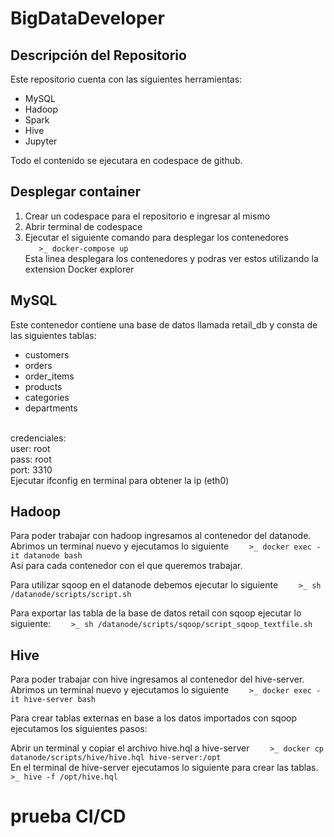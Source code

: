 # BigDataDeveloper

## Descripción del Repositorio
Este repositorio cuenta con las siguientes herramientas:

- MySQL
- Hadoop
- Spark
- Hive
- Jupyter

Todo el contenido se ejecutara en codespace de github.

## Desplegar container

1. Crear un codespace para el repositorio e ingresar al mismo
2. Abrir terminal de codespace
3. Ejecutar el siguiente comando para desplegar los contenedores<br>
```    >_ docker-compose up     ``` <br>
Esta linea desplegara los contenedores y podras ver estos utilizando la extension Docker explorer

## MySQL
Este contenedor contiene una base de datos llamada retail_db y consta de las siguientes tablas: <br>
- customers
- orders
- order_items
- products
- categories
- departments
<br>
credenciales:
<br>
user: root
<br>
pass: root
<br>
port: 3310
<br>
Ejecutar ifconfig en terminal para obtener la ip (eth0)

## Hadoop

Para poder trabajar con hadoop ingresamos al contenedor del datanode. <br>
Abrimos un terminal nuevo y ejecutamos lo siguiente
```     >_ docker exec -it datanode bash     ``` <br> 
Asi para cada contenedor con el que queremos trabajar. <br>

Para utilizar sqoop en el datanode debemos ejecutar lo siguiente
```     >_ sh /datanode/scripts/script.sh     ``` <br> 

Para exportar las tabla de la base de datos retail con sqoop ejecutar lo siguiente:
```     >_ sh /datanode/scripts/sqoop/script_sqoop_textfile.sh     ```

## Hive
Para poder trabajar con hive ingresamos al contenedor del hive-server. <br>
Abrimos un terminal nuevo y ejecutamos lo siguiente
```     >_ docker exec -it hive-server bash     ``` <br> 

Para crear tablas externas en base a los datos importados con sqoop ejecutamos los siguientes pasos:<br>

Abrir un terminal y copiar el archivo hive.hql a hive-server
```     >_ docker cp datanode/scripts/hive/hive.hql hive-server:/opt      ``` <br> 
En el terminal de hive-server ejecutamos lo siguiente para crear las tablas. 
```     >_ hive -f /opt/hive.hql    ``` <br> 




# prueba CI/CD

